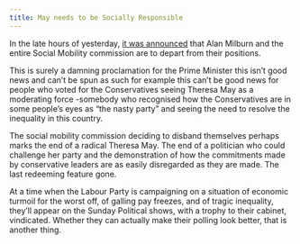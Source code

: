 ```yaml
---
title: May needs to be Socially Responsible
---
```


In the late hours of yesterday, [it was announced](https://www.theguardian.com/politics/2017/dec/02/theresa-may-crisis-mass-walkout-social-policy-alan-milburn) that Alan Milburn and the entire Social Mobility commission are to depart from their positions.

This is surely a damning proclamation for the Prime Minister this isn’t good news and can’t be spun as such for example this can’t be good news for people who voted for the Conservatives seeing Theresa May as a moderating force -somebody who recognised how the Conservatives are in some people’s eyes as “the nasty party” and seeing the need to resolve the inequality in this country.

The social mobility commission deciding to disband themselves perhaps marks the end of a radical Theresa May. The end of a politician who could challenge her party and the demonstration of how the commitments made by conservative leaders are as easily disregarded as they are made. The last redeeming feature gone.

At a time when the Labour Party is campaigning on a situation of economic turmoil for the worst off, of galling pay freezes, and of tragic inequality, they’ll appear on the Sunday Political shows, with a trophy to their cabinet, vindicated. Whether they can actually make their polling look better, that is another thing.
